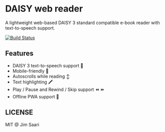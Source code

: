# DAISY web reader

A lightweight web-based DAISY 3 standard compatible e-book reader with text-to-speech support.

[![Build Status](https://travis-ci.com/jsaari97/daisy-web.svg?branch=master)](https://travis-ci.com/jsaari97/daisy-web)

## Features

- DAISY 3 text-to-speech support :speech_balloon:
- Mobile-friendly :iphone:
- Autoscrolls while reading :arrow_up_down:
- Text highlighting :crayon:
- Play / Pause and Rewind / Skip support :rewind: :fast_forward:
- Offline PWA support :rocket:

## LICENSE

MIT @ Jim Saari
